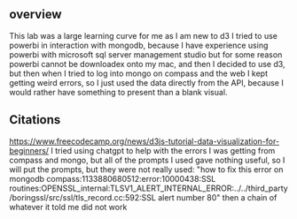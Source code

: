 ## overview
This lab was a large learning curve for me as I am new to d3 I tried to use powerbi in interaction with mongodb, because I have experience using powerbi with microsoft sql server management studio but for some reason powerbi cannot be downloadex onto my mac, and then I decided to use d3, but then when I tried to log into mongo on compass and the web I kept getting weird errors, so I just used the data directly from the API, because I would rather have something to present than a blank visual.

## Citations
https://www.freecodecamp.org/news/d3js-tutorial-data-visualization-for-beginners/
I tried using chatgpt to help with the errors I was getting from compass and mongo, but all of the prompts I used gave nothing useful, so I will put the prompts, but they were not really used:
    "how to fix this error on mongodb compass:1133880680512:error:10000438:SSL routines:OPENSSL_internal:TLSV1_ALERT_INTERNAL_ERROR:../../third_party/boringssl/src/ssl/tls_record.cc:592:SSL alert number 80"
    then a chain of whatever it told me did not work
